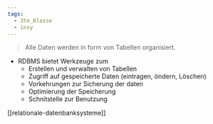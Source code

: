 ```yaml
---
tags:
  - 3te_Klasse
  - insy
---
```

> Alle Daten werden in form von Tabellen organisiert.

- RDBMS bietet Werkzeuge zum
	- Erstellen und verwalten von Tabellen
	- Zugriff auf gespeicherte Daten (eintragen, öndern, Löschen)
	- Vorkehrungen zur Sicherung der daten
	- Optimierung der Speicherung
	- Schnitstelle zur Benutzung
	
[[relationale-datenbanksysteme]]